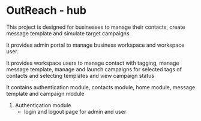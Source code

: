 # OutReach - hub

This project is designed for businesses to manage their contacts, create message template and simulate target campaigns.

It provides admin portal to manage business workspace and workspace user.

It provides workspace users to manage contact with tagging, manage message template, manage and launch campaigns for selected tags of contacts and selecting templates and view campaign status

It contains authentication module, contacts module, home module, message template and campaign module

1. Authentication module
    * login and logout page for admin and user

